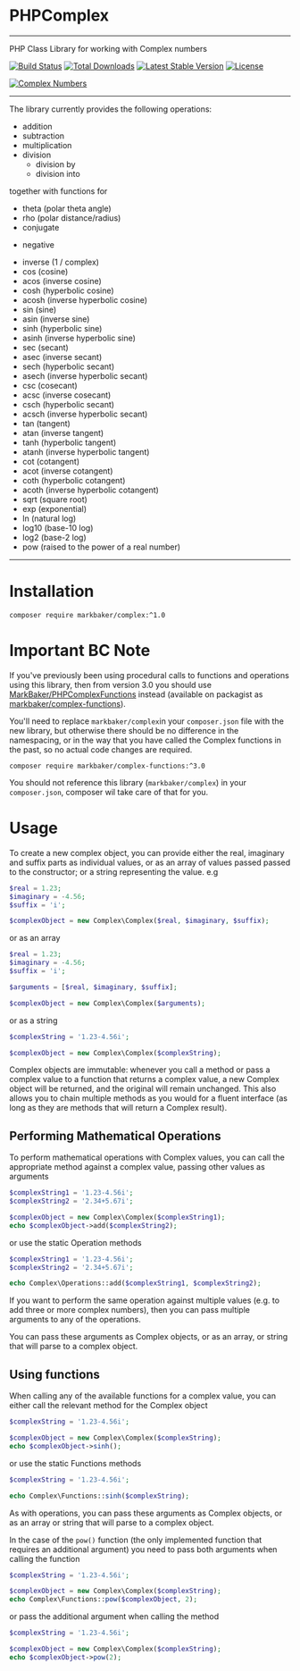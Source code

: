 PHPComplex
==========

---

PHP Class Library for working with Complex numbers

[![Build Status](https://github.com/MarkBaker/PHPComplex/workflows/main/badge.svg)](https://github.com/MarkBaker/PHPComplex/actions)
[![Total Downloads](https://img.shields.io/packagist/dt/markbaker/complex)](https://packagist.org/packages/markbaker/complex)
[![Latest Stable Version](https://img.shields.io/github/v/release/MarkBaker/PHPComplex)](https://packagist.org/packages/markbaker/complex)
[![License](https://img.shields.io/github/license/MarkBaker/PHPComplex)](https://packagist.org/packages/markbaker/complex)


[![Complex Numbers](https://imgs.xkcd.com/comics/complex_numbers_2x.png)](https://xkcd.com/2028/)

---

The library currently provides the following operations:

 - addition
 - subtraction
 - multiplication
 - division
    - division by
    - division into

together with functions for 

 - theta (polar theta angle)
 - rho (polar distance/radius)
 - conjugate
 * negative
 - inverse (1 / complex)
 - cos (cosine)
 - acos (inverse cosine)
 - cosh (hyperbolic cosine)
 - acosh (inverse hyperbolic cosine)
 - sin (sine)
 - asin (inverse sine)
 - sinh (hyperbolic sine)
 - asinh (inverse hyperbolic sine)
 - sec (secant)
 - asec (inverse secant)
 - sech (hyperbolic secant)
 - asech (inverse hyperbolic secant)
 - csc (cosecant)
 - acsc (inverse cosecant)
 - csch (hyperbolic secant)
 - acsch (inverse hyperbolic secant)
 - tan (tangent)
 - atan (inverse tangent)
 - tanh (hyperbolic tangent)
 - atanh (inverse hyperbolic tangent)
 - cot (cotangent)
 - acot (inverse cotangent)
 - coth (hyperbolic cotangent)
 - acoth (inverse hyperbolic cotangent)
 - sqrt (square root)
 - exp (exponential)
 - ln (natural log)
 - log10 (base-10 log)
 - log2 (base-2 log)
 - pow (raised to the power of a real number)
 
 
---

# Installation

```shell
composer require markbaker/complex:^1.0
```

# Important BC Note

If you've previously been using procedural calls to functions and operations using this library, then from version 3.0 you should use [MarkBaker/PHPComplexFunctions](https://github.com/MarkBaker/PHPComplexFunctions) instead (available on packagist as [markbaker/complex-functions](https://packagist.org/packages/markbaker/complex-functions)).

You'll need to replace `markbaker/complex`in your `composer.json` file with the new library, but otherwise there should be no difference in the namespacing, or in the way that you have called the Complex functions in the past, so no actual code changes are required.

```shell
composer require markbaker/complex-functions:^3.0
```

You should not reference this library (`markbaker/complex`) in your `composer.json`, composer wil take care of that for you.

# Usage

To create a new complex object, you can provide either the real, imaginary and suffix parts as individual values, or as an array of values passed passed to the constructor; or a string representing the value. e.g

```php
$real = 1.23;
$imaginary = -4.56;
$suffix = 'i';

$complexObject = new Complex\Complex($real, $imaginary, $suffix);
```
or as an array
```php
$real = 1.23;
$imaginary = -4.56;
$suffix = 'i';

$arguments = [$real, $imaginary, $suffix];

$complexObject = new Complex\Complex($arguments);
```
or as a string
```php
$complexString = '1.23-4.56i';

$complexObject = new Complex\Complex($complexString);
```

Complex objects are immutable: whenever you call a method or pass a complex value to a function that returns a complex value, a new Complex object will be returned, and the original will remain unchanged.
This also allows you to chain multiple methods as you would for a fluent interface (as long as they are methods that will return a Complex result).

## Performing Mathematical Operations

To perform mathematical operations with Complex values, you can call the appropriate method against a complex value, passing other values as arguments

```php
$complexString1 = '1.23-4.56i';
$complexString2 = '2.34+5.67i';

$complexObject = new Complex\Complex($complexString1);
echo $complexObject->add($complexString2);
```

or use the static Operation methods
```php
$complexString1 = '1.23-4.56i';
$complexString2 = '2.34+5.67i';

echo Complex\Operations::add($complexString1, $complexString2);
```
If you want to perform the same operation against multiple values (e.g. to add three or more complex numbers), then you can pass multiple arguments to any of the operations.

You can pass these arguments as Complex objects, or as an array, or string that will parse to a complex object.

## Using functions

When calling any of the available functions for a complex value, you can either call the relevant method for the Complex object
```php
$complexString = '1.23-4.56i';

$complexObject = new Complex\Complex($complexString);
echo $complexObject->sinh();
```

or use the static Functions methods
```php
$complexString = '1.23-4.56i';

echo Complex\Functions::sinh($complexString);
```
As with operations, you can pass these arguments as Complex objects, or as an array or string that will parse to a complex object.


In the case of the `pow()` function (the only implemented function that requires an additional argument) you need to pass both arguments when calling the function

```php
$complexString = '1.23-4.56i';

$complexObject = new Complex\Complex($complexString);
echo Complex\Functions::pow($complexObject, 2);
```
or pass the additional argument when calling the method
```php
$complexString = '1.23-4.56i';

$complexObject = new Complex\Complex($complexString);
echo $complexObject->pow(2);
```
